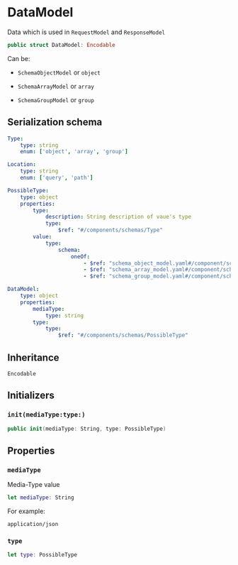 # DataModel

Data which is used in `RequestModel` and `ResponseModel`

``` swift
public struct DataModel: Encodable
```

Can be:

  - `SchemaObjectModel` or `object`

  - `SchemaArrayModel` or `array`

  - `SchemaGroupModel` or `group`

## Serialization schema

``` YAML
Type:
    type: string
    enum: ['object', 'array', 'group']

Location:
    type: string
    enum: ['query', 'path']

PossibleType:
    type: object
    properties:
        type:
            description: String description of vaue's type
            type:
                $ref: "#/components/schemas/Type"
        value:
            type:
                schema:
                    oneOf:
                        - $ref: "schema_object_model.yaml#/component/schemas/SchemaObjectModel"
                        - $ref: "schema_array_model.yaml#/component/schemas/SchemaArrayModel"
                        - $ref: "schema_group_model.yaml#/component/schemas/SchemaGroupModel"

DataModel:
    type: object
    properties:
        mediaType:
            type: string
        type:
            type:
                $ref: "#/components/schemas/PossibleType"
```

## Inheritance

`Encodable`

## Initializers

### `init(mediaType:type:)`

``` swift
public init(mediaType: String, type: PossibleType)
```

## Properties

### `mediaType`

Media-Type value

``` swift
let mediaType: String
```

For example:

``` 
application/json
```

### `type`

``` swift
let type: PossibleType
```
